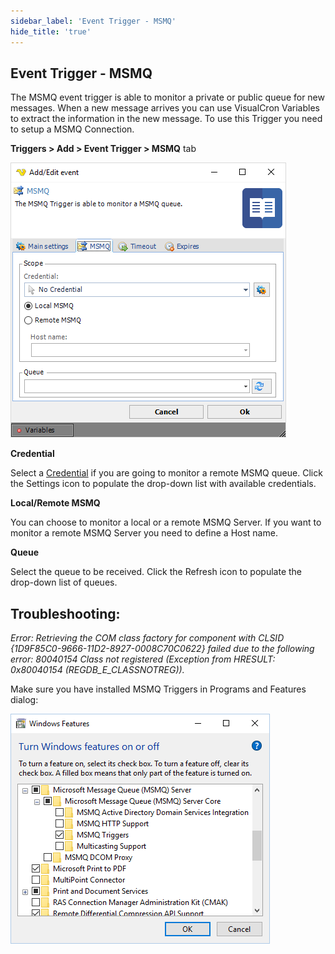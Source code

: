 ```yaml
---
sidebar_label: 'Event Trigger - MSMQ'
hide_title: 'true'
---
```


## Event Trigger - MSMQ

The MSMQ event trigger is able to monitor a private or public queue for new messages. When a new message arrives you can use VisualCron Variables to extract the information in the new message. To use this Trigger you need to setup a MSMQ Connection.
 
**Triggers > Add > Event Trigger > MSMQ** tab

![](../../../static/img/triggereventmsmq.png)

**Credential**

Select a [Credential](credential) if you are going to monitor a remote MSMQ queue. Click the Settings icon to populate the drop-down list with available credentials.
 
**Local/Remote MSMQ**

You can choose to monitor a local or a remote MSMQ Server. If you want to monitor a remote MSMQ Server you need to define a Host name.
 
**Queue**

Select the queue to be received. Click the Refresh icon to populate the drop-down list of queues.
 
## Troubleshooting:

_Error: Retrieving the COM class factory for component with CLSID {1D9F85C0-9666-11D2-8927-0008C70C0622} failed due to the following error: 80040154 Class not registered (Exception from HRESULT: 0x80040154 (REGDB_E_CLASSNOTREG))._

Make sure you have installed MSMQ Triggers in Programs and Features dialog:

![](../../../static/img/msmqtriggersprogramsfeatures.png)

